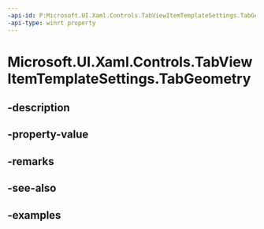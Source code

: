 ```yaml
---
-api-id: P:Microsoft.UI.Xaml.Controls.TabViewItemTemplateSettings.TabGeometry
-api-type: winrt property
---
```


# Microsoft.UI.Xaml.Controls.TabViewItemTemplateSettings.TabGeometry

<!--
public Microsoft.UI.Xaml.Media.Geometry TabGeometry { get; set; }
-->


## -description

## -property-value

## -remarks

## -see-also

## -examples


